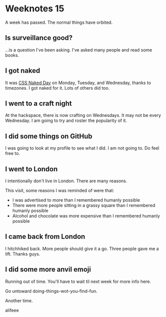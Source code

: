# Weeknotes 15

A week has passed. The normal things have orbited.

## Is surveillance good?

...is a question I've been asking. I've asked many people and read some books.

## I got naked

It was [CSS Naked Day](https://css-naked-day.github.io/) on Monday, Tuesday, and Wednesday, thanks to timezones. I got naked for it. Lots of others did too.

## I went to a craft night

At the hackspace, there is now crafting on Wednesdays. It may not be every Wednesday. I am going to try and roster the popularity of it.

## I did some things on GitHub

I was going to look at my profile to see what I did. I am not going to. Do feel free to.

## I went to London

I intentionally don't live in London. There are many reasons.

This visit, some reasons I was reminded of were that:

- I was advertised to more than I remembered humanly possible
- There were more people sitting in a grassy square than I remembered humanly possible
- Alcohol and chocolate was more expensive than I remembered humanly possible

## I came back from London

I hitchhiked back. More people should give it a go. Three people gave me a lift. Thanks guys.

## I did some more anvil emoji

Running out of time. You'll have to wait til next week for more info here.

Go untoward doing-things-wot-you-find-fun.

Another time.

alifeee